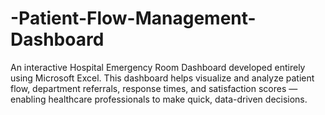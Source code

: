 # -Patient-Flow-Management-Dashboard
An interactive Hospital Emergency Room Dashboard developed entirely using Microsoft Excel. This dashboard helps visualize and analyze patient flow, department referrals, response times, and satisfaction scores — enabling healthcare professionals to make quick, data-driven decisions.
